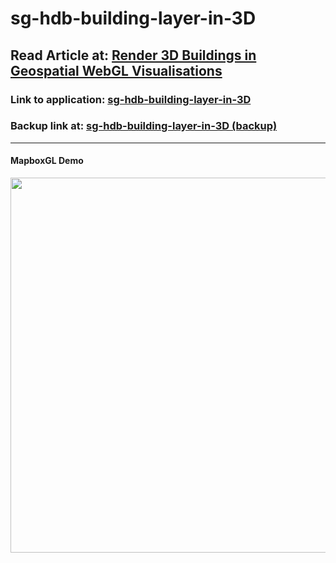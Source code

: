 # sg-hdb-building-layer-in-3D

## Read Article at: [Render 3D Buildings in Geospatial WebGL Visualisations](https://towardsdatascience.com/render-3d-buildings-in-geospatial-webgl-visualisations-c5325eadb347)

### Link to application: [sg-hdb-building-layer-in-3D](https://sg-hdb-building-layer-in-3d.onrender.com/)
### Backup link at: [sg-hdb-building-layer-in-3D (backup)](https://sg-hdb-building-layer-in-3d.glitch.me/)

---

#### MapboxGL Demo
<img src='https://miro.medium.com/max/1100/1*pVJ8FIPjG55qIgZAClaMAg.gif' width='600px' />